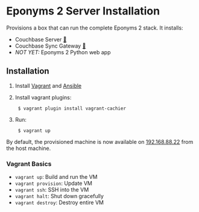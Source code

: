 Eponyms 2 Server Installation
=============================

Provisions a box that can run the complete Eponyms 2 stack.
It installs:

- Couchbase Server [🔹][couchbase-server]
- Couchbase Sync Gateway [🔹][sync-gateway]
- _NOT YET:_ Eponyms 2 Python web app


Installation
------------

1. Install [Vagrant][] and [Ansible][]
2. Install vagrant plugins:
        
        $ vagrant plugin install vagrant-cachier

3. Run:

        $ vagrant up

By default, the provisioned machine is now available on [192.168.88.22]() from the host machine.


### Vagrant Basics

- `vagrant up`: Build and run the VM
- `vagrant provision`: Update VM
- `vagrant ssh`: SSH into the VM
- `vagrant halt`: Shut down gracefully
- `vagrant destroy`: Destroy entire VM


[sync-gateway]: http://developer.couchbase.com/mobile/develop/guides/sync-gateway/
[couchbase-server]: http://www.couchbase.com/nosql-databases/couchbase-server
[vagrant]: http://www.vagrantup.com/downloads
[ansible]: http://docs.ansible.com
